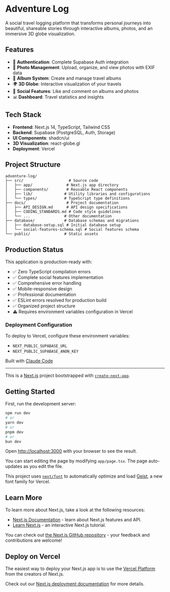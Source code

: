# Adventure Log

A social travel logging platform that transforms personal journeys into beautiful, shareable stories through interactive albums, photos, and an immersive 3D globe visualization.

## Features

- 🔐 **Authentication**: Complete Supabase Auth integration
- 📸 **Photo Management**: Upload, organize, and view photos with EXIF data
- 📱 **Album System**: Create and manage travel albums
- 🌍 **3D Globe**: Interactive visualization of your travels
- 💬 **Social Features**: Like and comment on albums and photos
- 📊 **Dashboard**: Travel statistics and insights

## Tech Stack

- **Frontend**: Next.js 14, TypeScript, Tailwind CSS
- **Backend**: Supabase (PostgreSQL, Auth, Storage)
- **UI Components**: shadcn/ui
- **3D Visualization**: react-globe.gl
- **Deployment**: Vercel

## Project Structure

```
adventure-log/
├── src/                    # Source code
│   ├── app/               # Next.js app directory
│   ├── components/        # Reusable React components
│   ├── lib/              # Utility libraries and configurations
│   └── types/            # TypeScript type definitions
├── docs/                  # Project documentation
│   ├── API_DESIGN.md      # API design specifications
│   ├── CODING_STANDARDS.md # Code style guidelines
│   └── ...               # Other documentation
├── database/             # Database schemas and migrations
│   ├── database-setup.sql # Initial database setup
│   └── social-features-schema.sql # Social features schema
└── public/               # Static assets
```

## Production Status

This application is production-ready with:
- ✅ Zero TypeScript compilation errors
- ✅ Complete social features implementation
- ✅ Comprehensive error handling
- ✅ Mobile-responsive design
- ✅ Professional documentation
- ✅ ESLint errors resolved for production build
- ✅ Organized project structure
- ⚠️ Requires environment variables configuration in Vercel

### Deployment Configuration
To deploy to Vercel, configure these environment variables:
- `NEXT_PUBLIC_SUPABASE_URL`
- `NEXT_PUBLIC_SUPABASE_ANON_KEY`

Built with [Claude Code](https://claude.ai/code)

---

This is a [Next.js](https://nextjs.org) project bootstrapped with [`create-next-app`](https://nextjs.org/docs/app/api-reference/cli/create-next-app).

## Getting Started

First, run the development server:

```bash
npm run dev
# or
yarn dev
# or
pnpm dev
# or
bun dev
```

Open [http://localhost:3000](http://localhost:3000) with your browser to see the result.

You can start editing the page by modifying `app/page.tsx`. The page auto-updates as you edit the file.

This project uses [`next/font`](https://nextjs.org/docs/app/building-your-application/optimizing/fonts) to automatically optimize and load [Geist](https://vercel.com/font), a new font family for Vercel.

## Learn More

To learn more about Next.js, take a look at the following resources:

- [Next.js Documentation](https://nextjs.org/docs) - learn about Next.js features and API.
- [Learn Next.js](https://nextjs.org/learn) - an interactive Next.js tutorial.

You can check out [the Next.js GitHub repository](https://github.com/vercel/next.js) - your feedback and contributions are welcome!

## Deploy on Vercel

The easiest way to deploy your Next.js app is to use the [Vercel Platform](https://vercel.com/new?utm_medium=default-template&filter=next.js&utm_source=create-next-app&utm_campaign=create-next-app-readme) from the creators of Next.js.

Check out our [Next.js deployment documentation](https://nextjs.org/docs/app/building-your-application/deploying) for more details.
